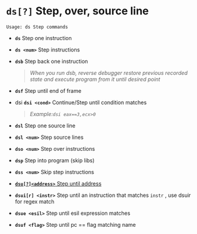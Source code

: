 <!-- TITLE: ds -->

#  **`ds[?]`** Step, over, source line


```text
Usage: ds Step commands
```


- **`ds`** Step one instruction <p hidden>ds</p>
- **`ds <num>`** Step <num> instructions
- **`dsb`** Step back one instruction
  > _When you run dsb, reverse debugger restore previous recorded state and execute program from it until desired point_
- **`dsf`** Step until end of frame
- dsi **`dsi <cond>`** Continue/Step until condition matches
  > _Example:`dsi eax==3,ecx>0`_
- **`dsl`** Step one source line <p hidden>dsl</p>
- **`dsl <num>`** Step <num> source lines
- **`dso <num>`** Step over <num> instructions
- **`dsp`** Step into program (skip libs)
- **`dss <num>`** Skip <num> step instructions

- [ **`dsu[?]<address>`** Step until address](/options/d/ds/dsu)

- **`dsui[r] <instr>`** Step until an instruction that matches `instr` , use dsuir for regex match
- **`dsue <esil>`** Step until esil expression matches
- **`dsuf <flag>`** Step until pc == flag matching name